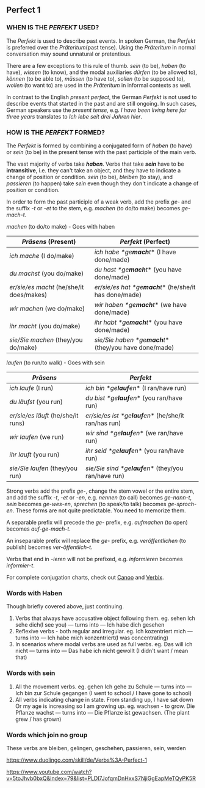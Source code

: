 

## Perfect 1

### WHEN IS THE *PERFEKT* USED?

The *Perfekt* is used to describe past events. In spoken German, the *Perfekt* is preferred over the *Präteritum*(past tense). Using the *Präteritum* in normal conversation may sound unnatural or pretentious.

There are a few exceptions to this rule of thumb. *sein* (to be), *haben* (to have), *wissen* (to know), and the modal auxiliaries *dürfen* (to be allowed to), *können* (to be able to), *müssen* (to have to), *sollen* (to be supposed to), *wollen* (to want to) are used in the *Präteritum* in informal contexts as well.

In contrast to the English *present perfect*, the German *Perfekt* is not used to describe events that started in the past and are still ongoing. In such cases, German speakers use the *present tense*, e.g. *I have been living here for three years* translates to *Ich lebe seit drei Jahren hier*.

### HOW IS THE *PERFEKT* FORMED?

The *Perfekt* is formed by combining a conjugated form of *haben* (to have) or *sein* (to be) in the present tense with the past participle of the main verb.

The vast majority of verbs take ***haben***. Verbs that take ***sein*** have to be **intransitive**, i.e. they can't take an object, and they have to indicate a change of position or condition. *sein* (to be), *bleiben* (to stay), and *passieren* (to happen) take *sein* even though they don't indicate a change of position or condition.

In order to form the past participle of a weak verb, add the prefix *ge-* and the suffix *-t* or *-et* to the stem, e.g. *machen* (to do/to make) becomes *ge-mach-t*.

*machen* (to do/to make) - Goes with haben

| *Präsens* (Present)                      | *Perfekt* (Perfect)                      |
| ---------------------------------------- | ---------------------------------------- |
| *ich mache* (I do/make)                  | *ich habe \**ge**mach**t*** (I have done/made) |
| *du machst* (you do/make)                | *du hast \**ge**mach**t*** (you have done/made) |
| *er/sie/es macht* (he/she/it does/makes) | *er/sie/es hat \**ge**mach**t*** (he/she/it has done/made) |
| *wir machen* (we do/make)                | *wir haben \**ge**mach**t*** (we have done/made) |
| *ihr macht* (you do/make)                | *ihr habt \**ge**mach**t*** (you have done/made) |
| *sie/Sie machen* (they/you do/make)      | *sie/Sie haben \**ge**mach**t*** (they/you have done/made) |

*laufen* (to run/to walk) - Goes with sein

| *Präsens*                          | *Perfekt*                                |
| ---------------------------------- | ---------------------------------------- |
| *ich laufe* (I run)                | *ich bin \**ge**lauf**en*** (I ran/have run) |
| *du läufst* (you run)              | *du bist \**ge**lauf**en*** (you ran/have run) |
| *er/sie/es läuft* (he/she/it runs) | *er/sie/es ist \**ge**lauf**en*** (he/she/it ran/has run) |
| *wir laufen* (we run)              | *wir sind \**ge**lauf**en*** (we ran/have run) |
| *ihr lauft* (you run)              | *ihr seid \**ge**lauf**en*** (you ran/have run) |
| *sie/Sie laufen* (they/you run)    | *sie/Sie sind \**ge**lauf**en*** (they/you ran/have run) |

Strong verbs add the prefix *ge-*, change the stem vowel or the entire stem, and add the suffix *-t*, *-et* or *-en*, e.g. *nennen* (to call) becomes *ge-nann-t*, *sein* becomes *ge-wes-en*, *sprechen* (to speak/to talk) becomes *ge-sproch-en*. These forms are not quite predictable. You need to memorize them.

A separable prefix will precede the *ge-* prefix, e.g. *aufmachen* (to open) becomes *auf-ge-mach-t*.

An inseparable prefix will replace the *ge-* prefix, e.g. *veröffentlichen* (to publish) becomes *ver-öffentlich-t*.

Verbs that end in *-ieren* will not be prefixed, e.g. *informieren* becomes *informier-t*.

For complete conjugation charts, check out [Canoo](http://www.canoo.net/) and [Verbix](http://www.verbix.com/).

### Words with Haben

Though briefly covered above, just continuing.

1. Verbs that always have accusative object following them. eg. sehen
   Ich sehe dich(I see you) — turns into — Ich habe dich gesehen
2.  Reflexive verbs - both regular and irregular. eg.
   Ich kozentriert mich — turns into — Ich habe mich konzentriert(I was concentrating) 
3. In scenarios where modal verbs are used as full verbs. eg.
   Das will ich nicht — turns into — Das habe ich nicht gewollt (I didn't want / mean that)

### Words with sein

1. All the movement verbs. eg. gehen
   Ich gehe zu Schule — turns into — Ich bin zur Schule gegangen (I went to school / I have gone to school)
2. All verbs indicating change in state. From standing up, I have sat down Or my age is increasing so I am growing up. eg. wachsen - to grow. 
   Die Pflanze wachst  — turns into — Die Pflanze ist gewachsen. (The plant grew / has grown)

### Words which join no group

These verbs are bleiben, gelingen, geschehen, passieren, sein, werden

https://www.duolingo.com/skill/de/Verbs%3A-Perfect-1

https://www.youtube.com/watch?v=5toJhvb0bxQ&index=79&list=PLDl7JofqmDnHxxS7NjiGgEapMeTQyPK5R